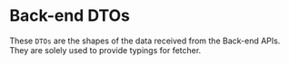 # Back-end DTOs

These `DTOs` are the shapes of the data received from the Back-end APIs. They are solely used to
provide typings for fetcher.
